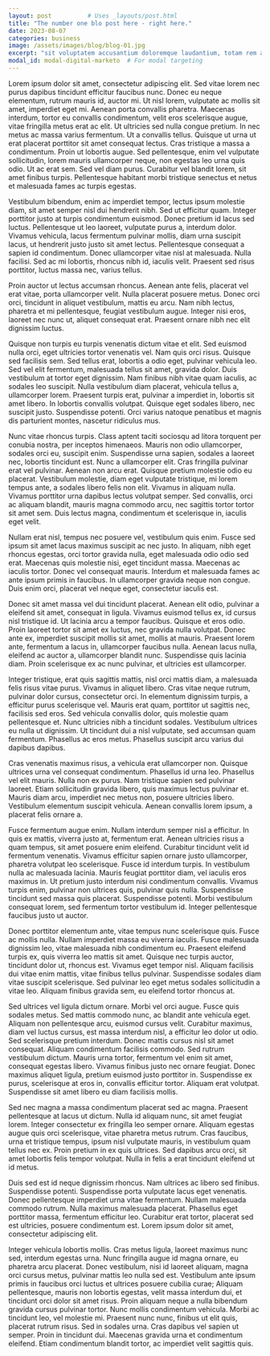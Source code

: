 ```yaml
---
layout: post          # Uses _layouts/post.html
title: "The number one blo post here - right here."
date: 2023-08-07
categories: business
image: /assets/images/blog/blog-01.jpg
excerpt: "sit voluptatem accusantium doloremque laudantium, totam rem aperiam..."
modal_id: modal-digital-marketo  # For modal targeting
---
```


Lorem ipsum dolor sit amet, consectetur adipiscing elit. Sed vitae lorem nec purus dapibus tincidunt efficitur faucibus nunc. Donec eu neque elementum, rutrum mauris id, auctor mi. Ut nisl lorem, vulputate ac mollis sit amet, imperdiet eget mi. Aenean porta convallis pharetra. Maecenas interdum, tortor eu convallis condimentum, velit eros scelerisque augue, vitae fringilla metus erat ac elit. Ut ultricies sed nulla congue pretium. In nec metus ac massa varius fermentum. Ut a convallis tellus. Quisque ut urna ut erat placerat porttitor sit amet consequat lectus. Cras tristique a massa a condimentum. Proin ut lobortis augue. Sed pellentesque, enim vel vulputate sollicitudin, lorem mauris ullamcorper neque, non egestas leo urna quis odio. Ut ac erat sem. Sed vel diam purus. Curabitur vel blandit lorem, sit amet finibus turpis. Pellentesque habitant morbi tristique senectus et netus et malesuada fames ac turpis egestas.

Vestibulum bibendum, enim ac imperdiet tempor, lectus ipsum molestie diam, sit amet semper nisl dui hendrerit nibh. Sed ut efficitur quam. Integer porttitor justo at turpis condimentum euismod. Donec pretium id lacus sed luctus. Pellentesque ut leo laoreet, vulputate purus a, interdum dolor. Vivamus vehicula, lacus fermentum pulvinar mollis, diam urna suscipit lacus, ut hendrerit justo justo sit amet lectus. Pellentesque consequat a sapien id condimentum. Donec ullamcorper vitae nisl at malesuada. Nulla facilisi. Sed ac mi lobortis, rhoncus nibh id, iaculis velit. Praesent sed risus porttitor, luctus massa nec, varius tellus.

Proin auctor ut lectus accumsan rhoncus. Aenean ante felis, placerat vel erat vitae, porta ullamcorper velit. Nulla placerat posuere metus. Donec orci orci, tincidunt in aliquet vestibulum, mattis eu arcu. Nam nibh lectus, pharetra et mi pellentesque, feugiat vestibulum augue. Integer nisi eros, laoreet nec nunc ut, aliquet consequat erat. Praesent ornare nibh nec elit dignissim luctus.

Quisque non turpis eu turpis venenatis dictum vitae et elit. Sed euismod nulla orci, eget ultricies tortor venenatis vel. Nam quis orci risus. Quisque sed facilisis sem. Sed tellus erat, lobortis a odio eget, pulvinar vehicula leo. Sed vel elit fermentum, malesuada tellus sit amet, gravida dolor. Duis vestibulum at tortor eget dignissim. Nam finibus nibh vitae quam iaculis, ac sodales leo suscipit. Nulla vestibulum diam placerat, vehicula tellus a, ullamcorper lorem. Praesent turpis erat, pulvinar a imperdiet in, lobortis sit amet libero. In lobortis convallis volutpat. Quisque eget sodales libero, nec suscipit justo. Suspendisse potenti. Orci varius natoque penatibus et magnis dis parturient montes, nascetur ridiculus mus.

Nunc vitae rhoncus turpis. Class aptent taciti sociosqu ad litora torquent per conubia nostra, per inceptos himenaeos. Mauris non odio ullamcorper, sodales orci eu, suscipit enim. Suspendisse urna sapien, sodales a laoreet nec, lobortis tincidunt est. Nunc a ullamcorper elit. Cras fringilla pulvinar erat vel pulvinar. Aenean non arcu erat. Quisque pretium molestie odio eu placerat. Vestibulum molestie, diam eget vulputate tristique, mi lorem tempus ante, a sodales libero felis non elit. Vivamus in aliquam nulla. Vivamus porttitor urna dapibus lectus volutpat semper. Sed convallis, orci ac aliquam blandit, mauris magna commodo arcu, nec sagittis tortor tortor sit amet sem. Duis lectus magna, condimentum et scelerisque in, iaculis eget velit.

Nullam erat nisl, tempus nec posuere vel, vestibulum quis enim. Fusce sed ipsum sit amet lacus maximus suscipit ac nec justo. In aliquam, nibh eget rhoncus egestas, orci tortor gravida nulla, eget malesuada odio odio sed erat. Maecenas quis molestie nisi, eget tincidunt massa. Maecenas ac iaculis tortor. Donec vel consequat mauris. Interdum et malesuada fames ac ante ipsum primis in faucibus. In ullamcorper gravida neque non congue. Duis enim orci, placerat vel neque eget, consectetur iaculis est.

Donec sit amet massa vel dui tincidunt placerat. Aenean elit odio, pulvinar a eleifend sit amet, consequat in ligula. Vivamus euismod tellus ex, id cursus nisl tristique id. Ut lacinia arcu a tempor faucibus. Quisque et eros odio. Proin laoreet tortor sit amet ex luctus, nec gravida nulla volutpat. Donec ante ex, imperdiet suscipit mollis sit amet, mollis at mauris. Praesent lorem ante, fermentum a lacus in, ullamcorper faucibus nulla. Aenean lacus nulla, eleifend ac auctor a, ullamcorper blandit nunc. Suspendisse quis lacinia diam. Proin scelerisque ex ac nunc pulvinar, et ultricies est ullamcorper.

Integer tristique, erat quis sagittis mattis, nisl orci mattis diam, a malesuada felis risus vitae purus. Vivamus in aliquet libero. Cras vitae neque rutrum, pulvinar dolor cursus, consectetur orci. In elementum dignissim turpis, a efficitur purus scelerisque vel. Mauris erat quam, porttitor ut sagittis nec, facilisis sed eros. Sed vehicula convallis dolor, quis molestie quam pellentesque et. Nunc ultricies nibh a tincidunt sodales. Vestibulum ultrices eu nulla ut dignissim. Ut tincidunt dui a nisl vulputate, sed accumsan quam fermentum. Phasellus ac eros metus. Phasellus suscipit arcu varius dui dapibus dapibus.

Cras venenatis maximus risus, a vehicula erat ullamcorper non. Quisque ultrices urna vel consequat condimentum. Phasellus id urna leo. Phasellus vel elit mauris. Nulla non ex purus. Nam tristique sapien sed pulvinar laoreet. Etiam sollicitudin gravida libero, quis maximus lectus pulvinar et. Mauris diam arcu, imperdiet nec metus non, posuere ultricies libero. Vestibulum elementum suscipit vehicula. Aenean convallis lorem ipsum, a placerat felis ornare a.

Fusce fermentum augue enim. Nullam interdum semper nisl a efficitur. In quis ex mattis, viverra justo at, fermentum erat. Aenean ultricies risus a quam tempus, sit amet posuere enim eleifend. Curabitur tincidunt velit id fermentum venenatis. Vivamus efficitur sapien ornare justo ullamcorper, pharetra volutpat leo scelerisque. Fusce id interdum turpis. In vestibulum nulla ac malesuada lacinia. Mauris feugiat porttitor diam, vel iaculis eros maximus in. Ut pretium justo interdum nisi condimentum convallis. Vivamus turpis enim, pulvinar non ultrices quis, pulvinar quis nulla. Suspendisse tincidunt sed massa quis placerat. Suspendisse potenti. Morbi vestibulum consequat lorem, sed fermentum tortor vestibulum id. Integer pellentesque faucibus justo ut auctor.

Donec porttitor elementum ante, vitae tempus nunc scelerisque quis. Fusce ac mollis nulla. Nullam imperdiet massa eu viverra iaculis. Fusce malesuada dignissim leo, vitae malesuada nibh condimentum eu. Praesent eleifend turpis ex, quis viverra leo mattis sit amet. Quisque nec turpis auctor, tincidunt dolor ut, rhoncus est. Vivamus eget tempor nisl. Aliquam facilisis dui vitae enim mattis, vitae finibus tellus pulvinar. Suspendisse sodales diam vitae suscipit scelerisque. Sed pulvinar leo eget metus sodales sollicitudin a vitae leo. Aliquam finibus gravida sem, eu eleifend tortor rhoncus at.

Sed ultrices vel ligula dictum ornare. Morbi vel orci augue. Fusce quis sodales metus. Sed mattis commodo nunc, ac blandit ante vehicula eget. Aliquam non pellentesque arcu, euismod cursus velit. Curabitur maximus, diam vel luctus cursus, est massa interdum nisl, a efficitur leo dolor ut odio. Sed scelerisque pretium interdum. Donec mattis cursus nisl sit amet consequat. Aliquam condimentum facilisis commodo. Sed rutrum vestibulum dictum. Mauris urna tortor, fermentum vel enim sit amet, consequat egestas libero. Vivamus finibus justo nec ornare feugiat. Donec maximus aliquet ligula, pretium euismod justo porttitor in. Suspendisse ex purus, scelerisque at eros in, convallis efficitur tortor. Aliquam erat volutpat. Suspendisse sit amet libero eu diam facilisis mollis.

Sed nec magna a massa condimentum placerat sed ac magna. Praesent pellentesque at lacus ut dictum. Nulla id aliquam nunc, sit amet feugiat lorem. Integer consectetur ex fringilla leo semper ornare. Aliquam egestas augue quis orci scelerisque, vitae pharetra metus rutrum. Cras faucibus, urna et tristique tempus, ipsum nisl vulputate mauris, in vestibulum quam tellus nec ex. Proin pretium in ex quis ultrices. Sed dapibus arcu orci, sit amet lobortis felis tempor volutpat. Nulla in felis a erat tincidunt eleifend ut id metus.

Duis sed est id neque dignissim rhoncus. Nam ultrices ac libero sed finibus. Suspendisse potenti. Suspendisse porta vulputate lacus eget venenatis. Donec pellentesque imperdiet urna vitae fermentum. Nullam malesuada commodo rutrum. Nulla maximus malesuada placerat. Phasellus eget porttitor massa, fermentum efficitur leo. Curabitur erat tortor, placerat sed est ultricies, posuere condimentum est. Lorem ipsum dolor sit amet, consectetur adipiscing elit.

Integer vehicula lobortis mollis. Cras metus ligula, laoreet maximus nunc sed, interdum egestas urna. Nunc fringilla augue id magna ornare, eu pharetra arcu placerat. Donec vestibulum, nisi id laoreet aliquam, magna orci cursus metus, pulvinar mattis leo nulla sed est. Vestibulum ante ipsum primis in faucibus orci luctus et ultrices posuere cubilia curae; Aliquam pellentesque, mauris non lobortis egestas, velit massa interdum dui, et tincidunt orci dolor sit amet risus. Proin aliquam neque a nulla bibendum gravida cursus pulvinar tortor. Nunc mollis condimentum vehicula. Morbi ac tincidunt leo, vel molestie mi. Praesent nunc nunc, finibus ut elit quis, placerat rutrum risus. Sed in sodales urna. Cras dapibus vel sapien ut semper. Proin in tincidunt dui. Maecenas gravida urna et condimentum eleifend. Etiam condimentum blandit tortor, ac imperdiet velit sagittis quis.
